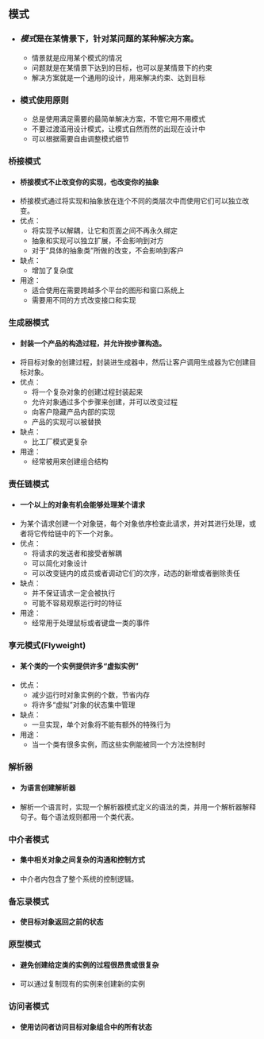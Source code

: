 ## 模式
- ### ***模式***是在某情景下，针对某问题的某种解决方案。
    - 情景就是应用某个模式的情况
    - 问题就是在某情景下达到的目标，也可以是某情景下的约束
    - 解决方案就是一个通用的设计，用来解决约束、达到目标
- ### 模式使用原则
    - 总是使用满足需要的最简单解决方案，不管它用不用模式
    - 不要过渡滥用设计模式，让模式自然而然的出现在设计中
    - 可以根据需要自由调整模式细节
### 桥接模式
- #### 桥接模式不止改变你的实现，也改变你的抽象
- 桥接模式通过将实现和抽象放在连个不同的类层次中而使用它们可以独立改变。
- 优点：
  - 将实现予以解耦，让它和页面之间不再永久绑定
  - 抽象和实现可以独立扩展，不会影响到对方
  - 对于“具体的抽象类”所做的改变，不会影响到客户
- 缺点：
  - 增加了复杂度
- 用途：
  - 适合使用在需要跨越多个平台的图形和窗口系统上
  - 需要用不同的方式改变接口和实现

### 生成器模式
- #### 封装一个产品的构造过程，并允许按步骤构造。
- 将目标对象的创建过程，封装进生成器中，然后让客户调用生成器为它创建目标对象。
- 优点：
  - 将一个复杂对象的创建过程封装起来
  - 允许对象通过多个步骤来创建，并可以改变过程
  - 向客户隐藏产品内部的实现
  - 产品的实现可以被替换
- 缺点：
  - 比工厂模式更复杂
- 用途： 
  - 经常被用来创建组合结构

### 责任链模式
- #### 一个以上的对象有机会能够处理某个请求
- 为某个请求创建一个对象链，每个对象依序检查此请求，并对其进行处理，或者将它传给链中的下一个对象。
- 优点：
  - 将请求的发送者和接受者解耦
  - 可以简化对象设计
  - 可以改变链内的成员或者调动它们的次序，动态的新增或者删除责任
- 缺点：
  - 并不保证请求一定会被执行
  - 可能不容易观察运行时的特征
- 用途：
  - 经常用于处理鼠标或者键盘一类的事件

### 享元模式(Flyweight)
- #### 某个类的一个实例提供许多“虚拟实例”
- 优点：
  - 减少运行时对象实例的个数，节省内存
  - 将许多“虚拟”对象的状态集中管理
- 缺点：
  - 一旦实现，单个对象将不能有额外的特殊行为
- 用途：
  - 当一个类有很多实例，而这些实例能被同一个方法控制时

### 解析器
- #### 为语言创建解析器
- 解析一个语言时，实现一个解析器模式定义的语法的类，并用一个解析器解释句子。每个语法规则都用一个类代表。

### 中介者模式
- #### 集中相关对象之间复杂的沟通和控制方式
- 中介者内包含了整个系统的控制逻辑。

### 备忘录模式
- #### 使目标对象返回之前的状态

### 原型模式
- #### 避免创建给定类的实例的过程很昂贵或很复杂
- 可以通过复制现有的实例来创建新的实例

### 访问者模式
- #### 使用访问者访问目标对象组合中的所有状态
